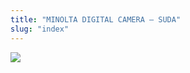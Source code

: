 ```yaml
---
title: "MINOLTA DIGITAL CAMERA – SUDA"
slug: "index"
---
```


[![](/wp-content/2008/11/PICT2306-300x225.jpg)](/wp-content/2008/11/PICT2306.jpg)